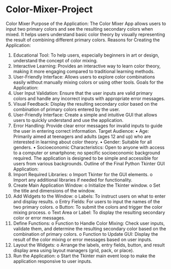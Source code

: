 # Color-Mixer-Project
Color Mixer
Purpose of the Application:
The Color Mixer App allows users to input two primary colors and see the resulting secondary colors when mixed. It helps users understand basic color theory by visually representing the result of combining different primary colors.
Reasons for Creating the Application:
1.	Educational Tool: To help users, especially beginners in art or design, understand the concept of color mixing.
2.	Interactive Learning: Provides an interactive way to learn color theory, making it more engaging compared to traditional learning methods.
3.	User-Friendly Interface: Allows users to explore color combinations easily without manually mixing colors or using other tools.
Goals for the Application:
1.	User Input Validation: Ensure that the user inputs are valid primary colors and handle any incorrect inputs with appropriate error messages.
2.	Visual Feedback: Display the resulting secondary color based on the combination of primary colors entered by the user.
3.	User-Friendly Interface: Create a simple and intuitive GUI that allows users to quickly understand and use the application.
4.	Error Handling: Provide clear error messages for invalid inputs to guide the user in entering correct information.
Target Audience:
•	Age: Primarily aimed at teenagers and adults (ages 12 and up) who are interested in learning about color theory.
•	Gender: Suitable for all genders.
•	Socioeconomic Characteristics: Open to anyone with access to a computer or smartphone; no specific socioeconomic background required. The application is designed to be simple and accessible for users from various backgrounds.
Outline of the Final Python Tkinter GUI Application:
1.	Import Required Libraries:
o	Import Tkinter for the GUI elements.
o	Import any additional libraries if needed for functionality.
2.	Create Main Application Window:
o	Initialize the Tkinter window.
o	Set the title and dimensions of the window.
3.	Add Widgets to the Window:
o	Labels: To instruct users on what to enter and display results.
o	Entry Fields: For users to input the names of the two primary colors.
o	Button: To submit the colors and trigger the color mixing process.
o	Text Area or Label: To display the resulting secondary color or error messages.
4.	Define Functions:
o	Function to Handle Color Mixing: Check user inputs, validate them, and determine the resulting secondary color based on the combination of primary colors.
o	Function to Update GUI: Display the result of the color mixing or error messages based on user inputs.
5.	Layout the Widgets:
o	Arrange the labels, entry fields, button, and result display area using layout managers (grid, pack, or place).
6.	Run the Application:
o	Start the Tkinter main event loop to make the application responsive to user inputs.
